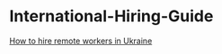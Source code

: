 # International-Hiring-Guide


[How to hire remote workers in Ukraine](https://nohq.com/hire/ukraine)
